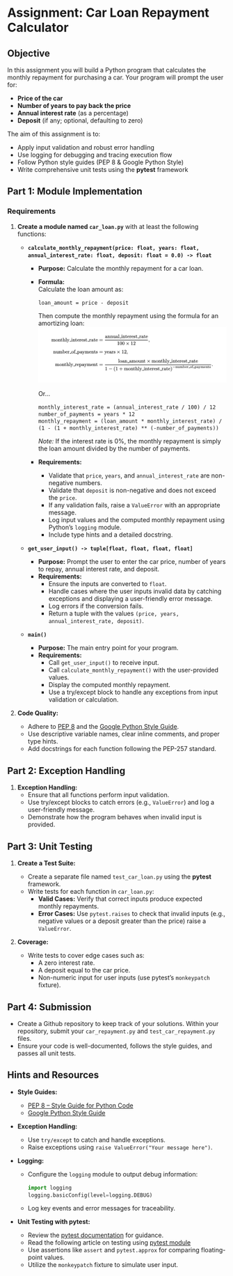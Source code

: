 # Assignment: Car Loan Repayment Calculator

## Objective

In this assignment you will build a Python program that calculates the monthly repayment for purchasing a car. Your program will prompt the user for:

- **Price of the car**
- **Number of years to pay back the price**
- **Annual interest rate** (as a percentage)
- **Deposit** (if any; optional, defaulting to zero)

The aim of this assignment is to:
- Apply input validation and robust error handling
- Use logging for debugging and tracing execution flow
- Follow Python style guides (PEP 8 & Google Python Style)
- Write comprehensive unit tests using the **pytest** framework

## Part 1: Module Implementation

### Requirements

1. **Create a module named `car_loan.py`** with at least the following functions:

   - **`calculate_monthly_repayment(price: float, years: float, annual_interest_rate: float, deposit: float = 0.0) -> float`**
     
     - **Purpose:** Calculate the monthly repayment for a car loan.
     - **Formula:**  
       Calculate the loan amount as:  
       ```
       loan_amount = price - deposit
       ```
       Then compute the monthly repayment using the formula for an amortizing loan:
       ![Implementation of the Formulae](/Tutorial_2/monthly_repayment.png)

       Or...
       ```
       monthly_interest_rate = (annual_interest_rate / 100) / 12
       number_of_payments = years * 12
       monthly_repayment = (loan_amount * monthly_interest_rate) / (1 - (1 + monthly_interest_rate) ** (-number_of_payments))
       ```
       *Note:* If the interest rate is 0%, the monthly repayment is simply the loan amount divided by the number of payments.
     
     - **Requirements:**
       - Validate that `price`, `years`, and `annual_interest_rate` are non-negative numbers.
       - Validate that `deposit` is non-negative and does not exceed the `price`.
       - If any validation fails, raise a `ValueError` with an appropriate message.
       - Log input values and the computed monthly repayment using Python’s `logging` module.
       - Include type hints and a detailed docstring.

   - **`get_user_input() -> tuple[float, float, float, float]`**
     
     - **Purpose:** Prompt the user to enter the car price, number of years to repay, annual interest rate, and deposit.
     - **Requirements:**
       - Ensure the inputs are converted to `float`.
       - Handle cases where the user inputs invalid data by catching exceptions and displaying a user-friendly error message.
       - Log errors if the conversion fails.
       - Return a tuple with the values `(price, years, annual_interest_rate, deposit)`.

   - **`main()`**
     
     - **Purpose:** The main entry point for your program.
     - **Requirements:**
       - Call `get_user_input()` to receive input.
       - Call `calculate_monthly_repayment()` with the user-provided values.
       - Display the computed monthly repayment.
       - Use a try/except block to handle any exceptions from input validation or calculation.

2. **Code Quality:**
   - Adhere to [PEP 8](https://peps.python.org/pep-0008/) and the [Google Python Style Guide](https://google.github.io/styleguide/pyguide.html).
   - Use descriptive variable names, clear inline comments, and proper type hints.
   - Add docstrings for each function following the PEP-257 standard.

## Part 2: Exception Handling

1. **Exception Handling:**
   - Ensure that all functions perform input validation.
   - Use try/except blocks to catch errors (e.g., `ValueError`) and log a user-friendly message.
   - Demonstrate how the program behaves when invalid input is provided.

## Part 3: Unit Testing

1. **Create a Test Suite:**
   - Create a separate file named `test_car_loan.py` using the **pytest** framework.
   - Write tests for each function in `car_loan.py`:
     - **Valid Cases:** Verify that correct inputs produce expected monthly repayments.
     - **Error Cases:** Use `pytest.raises` to check that invalid inputs (e.g., negative values or a deposit greater than the price) raise a `ValueError`.

2. **Coverage:**
   - Write tests to cover edge cases such as:
     - A zero interest rate.
     - A deposit equal to the car price.
     - Non-numeric input for user inputs (use pytest’s `monkeypatch` fixture).

## Part 4: Submission

   - Create a Github repository to keep track of your solutions. Within your repository, submit your `car_repayment.py` and `test_car_repayment.py` files.
   - Ensure your code is well-documented, follows the style guides, and passes all unit tests.


## Hints and Resources

- **Style Guides:**
  - [PEP 8 – Style Guide for Python Code](https://peps.python.org/pep-0008/)
  - [Google Python Style Guide](https://google.github.io/styleguide/pyguide.html)

- **Exception Handling:**
  - Use `try/except` to catch and handle exceptions.
  - Raise exceptions using `raise ValueError("Your message here")`.

- **Logging:**
  - Configure the `logging` module to output debug information:
    ```python
    import logging
    logging.basicConfig(level=logging.DEBUG)
    ```
  - Log key events and error messages for traceability.

- **Unit Testing with pytest:**
  - Review the [pytest documentation](https://docs.pytest.org/en/latest/) for guidance.
  - Read the following article on testing using [pytest module](https://realpython.com/pytest-python-testing/)
  - Use assertions like `assert` and `pytest.approx` for comparing floating-point values.
  - Utilize the `monkeypatch` fixture to simulate user input.
